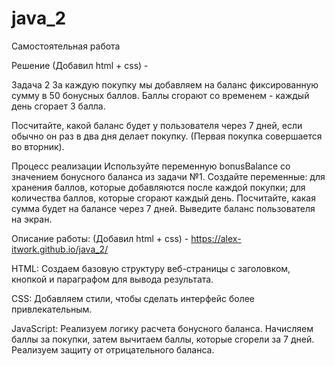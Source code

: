 # java_2
Самостоятельная работа

Решение (Добавил html + css) - 

Задача 2
За каждую покупку мы добавляем на баланс фиксированную сумму в 50 бонусных баллов. Баллы сгорают со временем - каждый день сгорает 3 балла.

Посчитайте, какой баланс будет у пользователя через 7 дней, если обычно он раз в два дня делает покупку. (Первая покупка совершается во вторник).

Процесс реализации
Используйте переменную bonusBalance со значением бонусного баланса из задачи №1.
Создайте переменные:
для хранения баллов, которые добавляются после каждой покупки;
для количества баллов, которые сгорают каждый день.
Посчитайте, какая сумма будет на балансе через 7 дней.
Выведите баланс пользователя на экран.

Описание работы: (Добавил html + css) - https://alex-itwork.github.io/java_2/


HTML: Создаем базовую структуру веб-страницы с заголовком, кнопкой и параграфом для вывода результата.

CSS: Добавляем стили, чтобы сделать интерфейс более привлекательным.

JavaScript: Реализуем логику расчета бонусного баланса. Начисляем баллы за покупки, затем вычитаем баллы, которые сгорели за 7 дней. Реализуем защиту от отрицательного баланса.